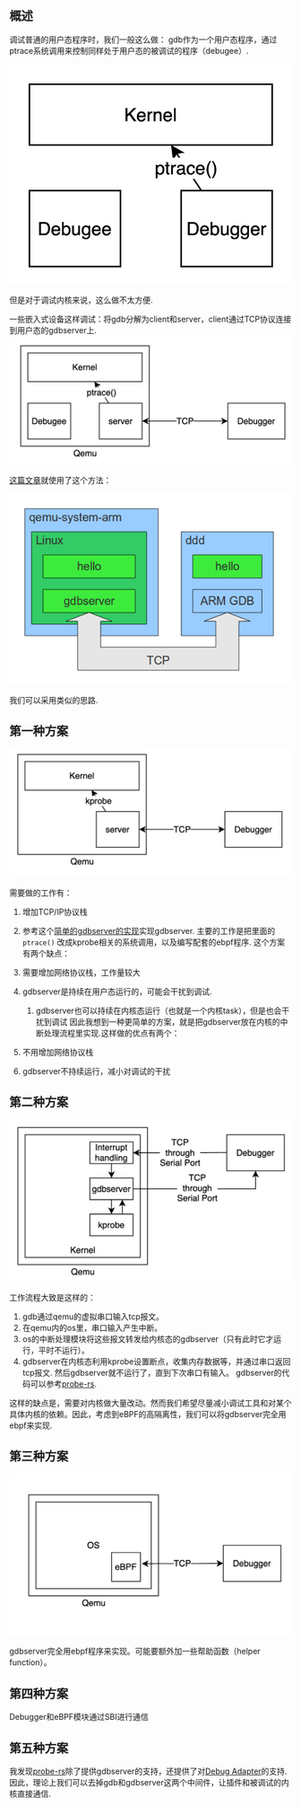 ## 概述

调试普通的用户态程序时，我们一般这么做： gdb作为一个用户态程序，通过ptrace系统调用来控制同样处于用户态的被调试的程序（debugee）.

![图片](./imgs/gdb-traditional.png)

但是对于调试内核来说，这么做不太方便. 

一些嵌入式设备这样调试：将gdb分解为client和server，client通过TCP协议连接到用户态的gdbserver上. ![图片](./imgs/gdbserver-embedded.png)

[这篇文章](https://balau82.wordpress.com/2010/08/17/debugging-arm-programs-inside-qemu/)就使用了这个方法：

![图片](./imgs/gdb-embedded-arm.png)

我们可以采用类似的思路.

## 第一种方案

![图片](./imgs/gdb-debug-method1.png)

需要做的工作有：

1. 增加TCP/IP协议栈
2. 参考这个[简单的gdbserver的实现](https://github.com/bet4it/gdbserver/blob/master/gdbserver.c)实现gdbserver. 主要的工作是把里面的 `ptrace()`  改成kprobe相关的系统调用，以及编写配套的ebpf程序.
这个方案有两个缺点：

1. 需要增加网络协议栈，工作量较大
2. gdbserver是持续在用户态运行的，可能会干扰到调试. 
    1. gdbserver也可以持续在内核态运行（也就是一个内核task），但是也会干扰到调试
因此我想到一种更简单的方案，就是把gdbserver放在内核的中断处理流程里实现.这样做的优点有两个：

1. 不用增加网络协议栈
2. gdbserver不持续运行，减小对调试的干扰
## 第二种方案

![图片](./imgs/gdb-debug-method2.png)

工作流程大致是这样的：

1. gdb通过qemu的虚拟串口输入tcp报文。
2. 在qemu内的os里，串口输入产生中断。
3. os的中断处理模块将这些报文转发给内核态的gdbserver（只有此时它才运行，平时不运行）。
4. gdbserver在内核态利用kprobe设置断点，收集内存数据等，并通过串口返回tcp报文. 然后gdbserver就不运行了，直到下次串口有输入。
gdbserver的代码可以参考[probe-rs](https://github.com/probe-rs/probe-rs). 

这样的缺点是，需要对内核做大量改动。然而我们希望尽量减小调试工具和对某个具体内核的依赖。因此，考虑到eBPF的高隔离性，我们可以将gdbserver完全用ebpf来实现.

## 第三种方案

![图片](./imgs/gdb-debug-method3.png)

gdbserver完全用ebpf程序来实现。可能要额外加一些帮助函数（helper function）。

## 第四种方案

Debugger和eBPF模块通过SBI进行通信

## 第五种方案

我发现[probe-rs](https://github.com/probe-rs/probe-rs)除了提供gdbserver的支持，还提供了对[Debug Adapter](https://github.com/probe-rs/probe-rs#vscode)的支持. 因此，理论上我们可以去掉gdb和gdbserver这两个中间件，让插件和被调试的内核直接通信. 



